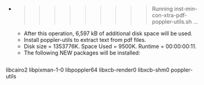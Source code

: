* >>>>>>>>> Running inst-min-con-xtra-pdf-poppler-utils.sh ...
  * After this operation, 6,597 kB of additional disk space will be used.
  * Install poppler-utils to extract text from pdf files.
  * Disk size = 1353776K. Space Used = 9500K. Runtime = 00:00:00:11.
  * The following NEW packages will be installed:
  ```bash
libcairo2 libpixman-1-0 libpoppler64 libxcb-render0 libxcb-shm0
poppler-utils
  ```
